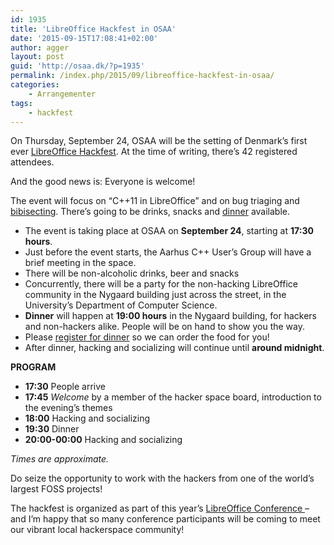 ```yaml
---
id: 1935
title: 'LibreOffice Hackfest in OSAA'
date: '2015-09-15T17:08:41+02:00'
author: agger
layout: post
guid: 'http://osaa.dk/?p=1935'
permalink: /index.php/2015/09/libreoffice-hackfest-in-osaa/
categories:
    - Arrangementer
tags:
    - hackfest
---
```


On Thursday, September 24, OSAA will be the setting of Denmark’s first ever [LibreOffice Hackfest](https://wiki.documentfoundation.org/Hackfest/Aarhus2015). At the time of writing, there’s 42 registered attendees.

And the good news is: Everyone is welcome!

The event will focus on “C++11 in LibreOffice” and on bug triaging and [bibisecting](https://wiki.documentfoundation.org/QA/Bibisect). There’s going to be drinks, snacks and [dinner](http://conference.libreoffice.org/2015/events/hack-fest-and-party/) available.

- The event is taking place at OSAA on **September 24**, starting at **17:30 hours**.
- Just before the event starts, the Aarhus C++ User’s Group will have a brief meeting in the space.
- There will be non-alcoholic drinks, beer and snacks
- Concurrently, there will be a party for the non-hacking LibreOffice community in the Nygaard building just across the street, in the University’s Department of Computer Science.
- **Dinner** will happen at **19:00 hours** in the Nygaard building, for hackers and non-hackers alike. People will be on hand to show you the way.
- Please [register for dinner](http://conference.libreoffice.org/2015/events/hack-fest-and-party/) so we can order the food for you!
- After dinner, hacking and socializing will continue until **around midnight**.

**PROGRAM**

- **17:30** People arrive
- **17:45** *Welcome* by a member of the hacker space board, introduction to the evening’s themes
- **18:00** Hacking and socializing
- **19:30** Dinner
- **20:00-00:00** Hacking and socializing

*Times are approximate.*

Do seize the opportunity to work with the hackers from one of the world’s largest FOSS projects!

The hackfest is organized as part of this year’s [LibreOffice Conference ](http://conference.libreoffice.org/)– and I’m happy that so many conference participants will be coming to meet our vibrant local hackerspace community!